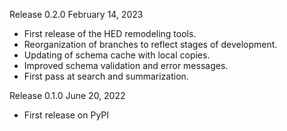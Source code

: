 Release 0.2.0 February 14, 2023
- First release of the HED remodeling tools.
- Reorganization of branches to reflect stages of development.
- Updating of schema cache with local copies.
- Improved schema validation and error messages.
- First pass at search and summarization.

Release 0.1.0  June 20, 2022
- First release on PyPI